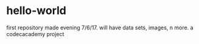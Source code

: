 # hello-world
first repository made evening 7/6/17.  will have data sets, images, n more. a codecacademy project
